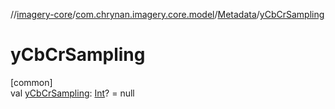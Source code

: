 //[imagery-core](../../../index.md)/[com.chrynan.imagery.core.model](../index.md)/[Metadata](index.md)/[yCbCrSampling](y-cb-cr-sampling.md)

# yCbCrSampling

[common]\
val [yCbCrSampling](y-cb-cr-sampling.md): [Int](https://kotlinlang.org/api/latest/jvm/stdlib/kotlin/-int/index.html)? = null
